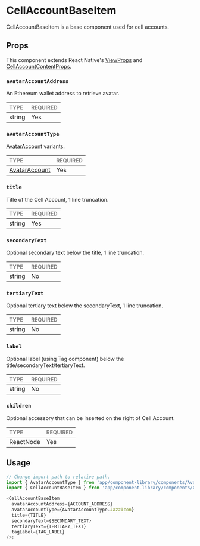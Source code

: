 # CellAccountBaseItem

CellAccountBaseItem is a base component used for cell accounts.

## Props

This component extends React Native's [ViewProps](https://reactnative.dev/docs/view) and [CellAccountContentProps](../CellAccountContent/CellAccountContent.types.ts#L10).

### `avatarAccountAddress`

An Ethereum wallet address to retrieve avatar.

| <span style="color:gray;font-size:14px">TYPE</span> | <span style="color:gray;font-size:14px">REQUIRED</span> |
| :-------------------------------------------------- | :------------------------------------------------------ |
| string                                              | Yes                                                     |

### `avatarAccountType`

[AvatarAccount](../../Avatars/AvatarAccount/AvatarAccount.tsx) variants.

| <span style="color:gray;font-size:14px">TYPE</span>         | <span style="color:gray;font-size:14px">REQUIRED</span> |
| :---------------------------------------------------------- | :------------------------------------------------------ |
| [AvatarAccount](../../Avatars/AvatarAccount/AvatarAccount.types.ts#L6) | Yes                                                     |

### `title`

Title of the Cell Account, 1 line truncation.

| <span style="color:gray;font-size:14px">TYPE</span> | <span style="color:gray;font-size:14px">REQUIRED</span> |
| :-------------------------------------------------- | :------------------------------------------------------ |
| string                                              | Yes                                                     |

### `secondaryText`

Optional secondary text below the title, 1 line truncation.

| <span style="color:gray;font-size:14px">TYPE</span> | <span style="color:gray;font-size:14px">REQUIRED</span> |
| :-------------------------------------------------- | :------------------------------------------------------ |
| string                                              | No                                                      |

### `tertiaryText`

Optional tertiary text below the secondaryText, 1 line truncation.

| <span style="color:gray;font-size:14px">TYPE</span> | <span style="color:gray;font-size:14px">REQUIRED</span> |
| :-------------------------------------------------- | :------------------------------------------------------ |
| string                                              | No                                                      |

### `label`

Optional label (using Tag component) below the title/secondaryText/tertiaryText.

| <span style="color:gray;font-size:14px">TYPE</span> | <span style="color:gray;font-size:14px">REQUIRED</span> |
| :-------------------------------------------------- | :------------------------------------------------------ |
| string                                              | No                                                      |

### `children`

Optional accessory that can be inserted on the right of Cell Account.

| <span style="color:gray;font-size:14px">TYPE</span> | <span style="color:gray;font-size:14px">REQUIRED</span> |
| :-------------------------------------------------- | :------------------------------------------------------ |
| ReactNode                                           | Yes                                                     |

## Usage

```javascript
// Change import path to relative path.
import { AvatarAccountType } from 'app/component-library/components/Avatars/AvatarAccount/AvatarAccount';
import { CellAccountBaseItem } from 'app/component-library/components/Cells/CellAccountBaseItem/CellAccountBaseItem';

<CellAccountBaseItem
  avatarAccountAddress={ACCOUNT_ADDRESS}
  avatarAccountType={AvatarAccountType.JazzIcon}
  title={TITLE}
  secondaryText={SECONDARY_TEXT}
  tertiaryText={TERTIARY_TEXT}
  tagLabel={TAG_LABEL}
/>;
```
